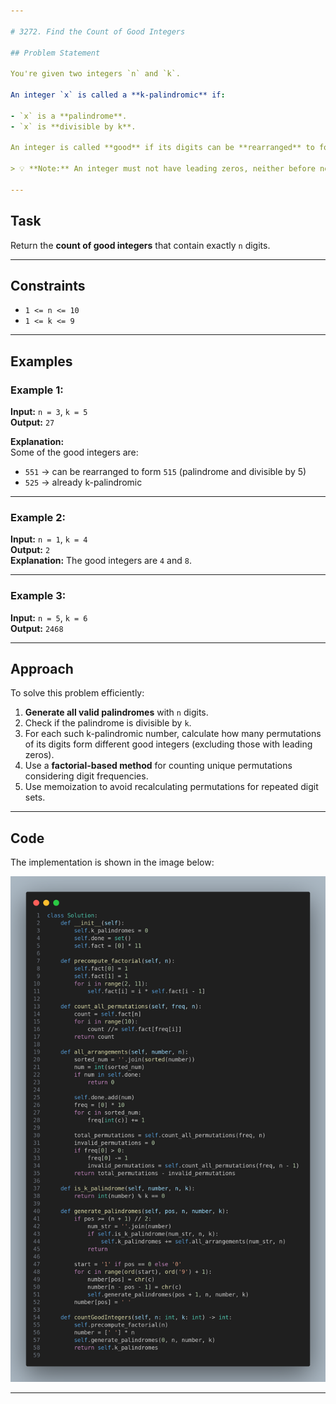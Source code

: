 ```yaml
---

# 3272. Find the Count of Good Integers

## Problem Statement

You're given two integers `n` and `k`.

An integer `x` is called a **k-palindromic** if:

- `x` is a **palindrome**.
- `x` is **divisible by k**.

An integer is called **good** if its digits can be **rearranged** to form a k-palindromic integer.

> 💡 **Note:** An integer must not have leading zeros, neither before nor after rearrangement.

---
```


## Task

Return the **count of good integers** that contain exactly `n` digits.

---

## Constraints

- `1 <= n <= 10`
- `1 <= k <= 9`

---

## Examples

### Example 1:
**Input:** `n = 3`, `k = 5`  
**Output:** `27`

**Explanation:**  
Some of the good integers are:  
- `551` → can be rearranged to form `515` (palindrome and divisible by 5)  
- `525` → already k-palindromic

---

### Example 2:
**Input:** `n = 1`, `k = 4`  
**Output:** `2`  
**Explanation:** The good integers are `4` and `8`.

---

### Example 3:
**Input:** `n = 5`, `k = 6`  
**Output:** `2468`

---

## Approach

To solve this problem efficiently:

1. **Generate all valid palindromes** with `n` digits.
2. Check if the palindrome is divisible by `k`.
3. For each such k-palindromic number, calculate how many permutations of its digits form different good integers (excluding those with leading zeros).
4. Use a **factorial-based method** for counting unique permutations considering digit frequencies.
5. Use memoization to avoid recalculating permutations for repeated digit sets.

---

## Code

The implementation is shown in the image below:

![Python Solution](image.png)

---


